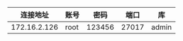| 连接地址         | 账号   | 密码     | 端口  | 库     |
|--------------|------|--------| ----- |-------|
| 172.16.2.126 | root | 123456 | 27017 | admin |
